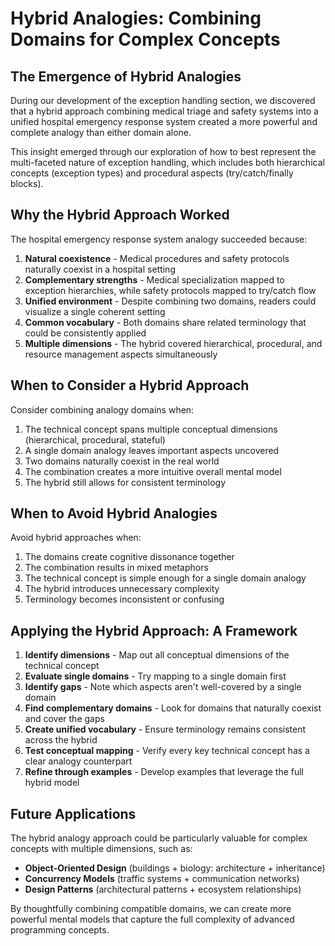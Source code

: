 # Hybrid Analogies: Combining Domains for Complex Concepts

## The Emergence of Hybrid Analogies

During our development of the exception handling section, we discovered that a hybrid approach combining medical triage and safety systems into a unified hospital emergency response system created a more powerful and complete analogy than either domain alone.

This insight emerged through our exploration of how to best represent the multi-faceted nature of exception handling, which includes both hierarchical concepts (exception types) and procedural aspects (try/catch/finally blocks).

## Why the Hybrid Approach Worked

The hospital emergency response system analogy succeeded because:

1. **Natural coexistence** - Medical procedures and safety protocols naturally coexist in a hospital setting
2. **Complementary strengths** - Medical specialization mapped to exception hierarchies, while safety protocols mapped to try/catch flow
3. **Unified environment** - Despite combining two domains, readers could visualize a single coherent setting
4. **Common vocabulary** - Both domains share related terminology that could be consistently applied
5. **Multiple dimensions** - The hybrid covered hierarchical, procedural, and resource management aspects simultaneously

## When to Consider a Hybrid Approach

Consider combining analogy domains when:

1. The technical concept spans multiple conceptual dimensions (hierarchical, procedural, stateful)
2. A single domain analogy leaves important aspects uncovered
3. Two domains naturally coexist in the real world
4. The combination creates a more intuitive overall mental model
5. The hybrid still allows for consistent terminology

## When to Avoid Hybrid Analogies

Avoid hybrid approaches when:

1. The domains create cognitive dissonance together
2. The combination results in mixed metaphors
3. The technical concept is simple enough for a single domain analogy
4. The hybrid introduces unnecessary complexity
5. Terminology becomes inconsistent or confusing

## Applying the Hybrid Approach: A Framework

1. **Identify dimensions** - Map out all conceptual dimensions of the technical concept
2. **Evaluate single domains** - Try mapping to a single domain first
3. **Identify gaps** - Note which aspects aren't well-covered by a single domain
4. **Find complementary domains** - Look for domains that naturally coexist and cover the gaps
5. **Create unified vocabulary** - Ensure terminology remains consistent across the hybrid
6. **Test conceptual mapping** - Verify every key technical concept has a clear analogy counterpart
7. **Refine through examples** - Develop examples that leverage the full hybrid model

## Future Applications

The hybrid analogy approach could be particularly valuable for complex concepts with multiple dimensions, such as:

- **Object-Oriented Design** (buildings + biology: architecture + inheritance)
- **Concurrency Models** (traffic systems + communication networks)
- **Design Patterns** (architectural patterns + ecosystem relationships)

By thoughtfully combining compatible domains, we can create more powerful mental models that capture the full complexity of advanced programming concepts.